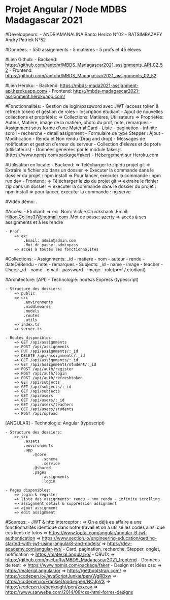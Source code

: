# Projet Angular / Node MDBS Madagascar 2021

#Développeurs:
	- ANDRIAMANALINA Ranto Herizo N°02
	- RATSIMBAZAFY Andry Patrick N°52

#Données:
	- 550 assignments
	- 5 matières
	- 5 profs et 45 élèves

#Lien Github:
	- Backend: https://github.com/rantohr/MBDS_Madagascar2021_assignments_API_02_52
	- Frontend: https://github.com/rantohr/MBDS_Madagascar2021_assignments_02_52
	
#Lien Heroku:
	- Backend: https://mbds-mada2021-assignment-api.herokuapp.com/
	- Frontend: https://mbds-madagascar2021-assignment.herokuapp.com/

#Fonctionnalités:
	- Gestion de login/password avec JWT (access token & refresh token) et gestion de roles
	- Inscription étudiant
	- Ajout de nouvelles collections et propriétés: 
		=> Collections: Matières, Utilisateurs
		=> Propriétés: Auteur, Matière, image de la matière, photo du prof, note, remarques
	- Assignment sous forme d'une Material Card
	- Liste - pagination - infinite scroll - recherche - detail assignment
	- Formulaire de type Stepper : Ajout - Modification
	- Rendu et Non rendu (Drag and drop)
	- Messages de notification et gestion d'erreur du serveur
	- Collection d'élèves et de profs (utilisateurs)
	- Données générées par le module faker.js (https://www.npmjs.com/package/faker)
	- Hébergement sur Heroku.com

#Utilisation en locale:
	- Backend:
		=> Télécharger le zip du projet git
		=> Extraire le fichier zip dans un dossier
		=> Executer la commande dans le dossier du projet : npm install
		=> Pour lancer, executer la commande : npm run dev
	- Frontend:
		=> Télécharger le zip du projet git
		=> extraire le fichier zip dans un dossier
		=> executer la commande dans le dossier du projet : npm install
		=> pour lancer, executer la commande : ng serve

#Vidéo démo:
	.
		
#Accès:
	- Etudiant:
		=> ex: 
			.Nom: Vickie Cruickshank
			.Email: Hilton.Collins37@hotmail.com
			.Mot de passe: azerty
		=> accès à ses assignments et à les rendre
		
	- Prof:
		=> ex: 
			.Email: admin@admin.com
			.Mot de passe: adminpass
		=> accès à toutes les fonctionnalités

#Collections:
	- Assignments: _id - matiere - nom - auteur - rendu - dateDeRendu - note - remarques
	- Subjects: _id - name - image - teacher
	- Users: _id - name - email - password - image - role(prof / etudiant)

#Architecture:
[API]
	- Technologie: nodeJs Express (typescript)
	
	- Structure des dossiers:
		=> public
		=> src
			.environments
			.middlewares
			.models
			.routes
			.utils
		=> index.ts
		=> server.ts
		
	- Routes disponibles:
		=> GET /api/assignments
		=> POST /api/assignments
		=> PUT /api/assignments/:_id
		=> DELETE /api/assignments/:_id
		=> GET /api/assignments/:_id
		=> GET /api/assignments/student/:_id
		=> POST /api/auth/register
		=> POST /api/auth/login
		=> POST /api/auth/refreshtoken
		=> GET /api/subjects
		=> GET /api/subjects/:_id
		=> GET /api/subjects
		=> GET /api/users
		=> GET /api/users/:_id
		=> GET /api/users/teachers
		=> GET /api/users/students
		=> POST /api/upload
		
[ANGULAR]
	- Technologie: Angular (typescript)
	
	- Structure des dossiers:
		=> src
			.assets
			.environments
			.app
				.@core
					.schema
					.service
				.@shared
				.pages
					.assignments
					.login
		
	- Pages disponibles:
		=> login & register
		=> liste des assignments: rendu - non rendu - infinite scrolling
		=> assignment detail & suppression assignment
		=> ajout assignment
		=> edit assignment
		
#Sources:
	- JWT & http interceptor : 
		=> On a déjà eu affaire a une fonctionnalités identique dans notre travail et on a utilisé les codes ainsi que ces liens de tutos
		=> https://www.toptal.com/angular/angular-6-jwt-authentication
		=> https://www.section.io/engineering-education/getting-started-with-jwt-using-angular8-and-nodejs/
		=> https://dev-academy.com/angular-jwt/
	- Card, pagination, recherche, Stepper, onglet, notification
		=> https://material.angular.io/
	- CRUD:
		=> https://github.com/micbuffa/MBDS_Madagascar2021_frontend
	- Données de test: 
		=> https://www.npmjs.com/package/faker
	- Design et idées css:
		=> https://material.angular.io/
		=> https://getbootstrap.com/
		=> https://codepen.io/JavaScriptJunkie/pen/WgRBxw
		=> https://codepen.io/FrankieDoodie/pen/NOJpVX
		=> https://codepen.io/benknight/pen/zxxeay
		=> https://www.sanwebe.com/2014/08/css-html-forms-designs	
		